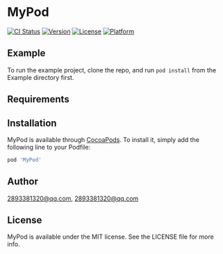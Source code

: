 # MyPod

[![CI Status](https://img.shields.io/travis/2893381320@qq.com/MyPod.svg?style=flat)](https://travis-ci.org/2893381320@qq.com/MyPod)
[![Version](https://img.shields.io/cocoapods/v/MyPod.svg?style=flat)](https://cocoapods.org/pods/MyPod)
[![License](https://img.shields.io/cocoapods/l/MyPod.svg?style=flat)](https://cocoapods.org/pods/MyPod)
[![Platform](https://img.shields.io/cocoapods/p/MyPod.svg?style=flat)](https://cocoapods.org/pods/MyPod)

## Example

To run the example project, clone the repo, and run `pod install` from the Example directory first.

## Requirements

## Installation

MyPod is available through [CocoaPods](https://cocoapods.org). To install
it, simply add the following line to your Podfile:

```ruby
pod 'MyPod'
```

## Author

2893381320@qq.com, 2893381320@qq.com

## License

MyPod is available under the MIT license. See the LICENSE file for more info.
